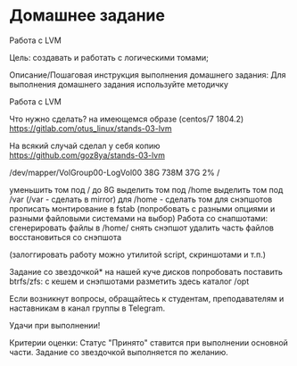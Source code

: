 # Домашнее задание
Работа с LVM

Цель:
создавать и работать с логическими томами;


Описание/Пошаговая инструкция выполнения домашнего задания:
Для выполнения домашнего задания используйте методичку

Работа с LVM

Что нужно сделать?
на имеющемся образе (centos/7 1804.2)
https://gitlab.com/otus_linux/stands-03-lvm

На всякий случай сделал у себя копию  https://github.com/goz8ya/stands-03-lvm

/dev/mapper/VolGroup00-LogVol00 38G 738M 37G 2% /

уменьшить том под / до 8G
выделить том под /home
выделить том под /var (/var - сделать в mirror)
для /home - сделать том для снэпшотов
прописать монтирование в fstab (попробовать с разными опциями и разными файловыми системами на выбор)
Работа со снапшотами:
сгенерировать файлы в /home/
снять снэпшот
удалить часть файлов
восстановиться со снэпшота

(залоггировать работу можно утилитой script, скриншотами и т.п.)

Задание со звездочкой*
на нашей куче дисков попробовать поставить btrfs/zfs:
с кешем и снэпшотами
разметить здесь каталог /opt

Если возникнут вопросы, обращайтесь к студентам, преподавателям и наставникам в канал группы в Telegram.

Удачи при выполнении!

Критерии оценки:
Статус "Принято" ставится при выполнении основной части.
Задание со звездочкой выполняется по желанию.
